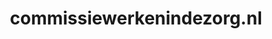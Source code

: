 ---
layout: post
title:  "commissiewerkenindezorg.nl"
internal_url:  "/data/commissiewerkenindezorg.nl.html"
categories: dutchgov
---